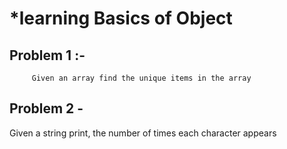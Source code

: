# *learning Basics of Object

## Problem 1 :-

         Given an array find the unique items in the array

## Problem 2 -

Given a string print, the number of times each character appears
